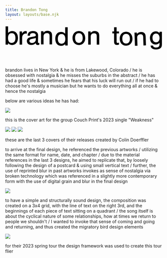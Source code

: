 ```yaml
---
title: Brandon Tong
layout: layouts/base.njk
---
```


<header class="hero">
    <div class="hero-div">
        <svg id="Layer_1" data-name="Layer 1" xmlns="http://www.w3.org/2000/svg" viewBox="0 0 240.47 36.34">
        <path class="cls-1" d="m.51.5h3.85v10c1.92-1.97,3.89-2.85,6.44-2.85,5.23,0,8.7,4.18,8.7,10.54s-3.43,10.75-8.83,10.75c-2.59,0-4.39-.79-6.32-2.8v2.26H.51V.5Zm3.72,17.7c0,4.85,2.01,7.53,5.69,7.53s5.69-2.68,5.69-7.45-2.05-7.41-5.69-7.41-5.69,2.68-5.69,7.32Z"/>
        <path class="cls-1" d="m25.7,8.2v3.18c.79-1.17,1.13-1.63,1.67-2.13.92-.96,2.38-1.59,3.6-1.59.75,0,1.46.17,2.13.5v3.47c-.79-.17-1.21-.21-1.76-.21-3.1,0-5.48,2.76-5.48,6.36v10.63h-3.85V8.2h3.68Z"/>
        <path class="cls-1" d="m34.26,14.73c.22-2.38.7-3.79,1.73-4.9,1.33-1.44,3.77-2.23,6.61-2.17,5.02.1,7.82,2.54,7.73,6.72l-.19,9.5c-.03,1.59.17,1.93,1.05,1.95.33,0,.54-.03,1.01-.19l-.06,2.97c-.92.19-1.72.26-2.52.24-1.84-.04-2.66-.85-2.96-2.78-2.09,2.01-4.33,2.88-7.05,2.83-3.93-.08-6.56-2.56-6.49-6.11.07-3.26,2.11-5.23,6.23-5.99l4.49-.79c2.43-.41,2.94-.78,2.97-2.03.04-1.97-1.65-3.21-4.37-3.27-1.97-.04-3.53.56-4.09,1.63-.3.54-.4,1-.51,2.46l-3.6-.07Zm12.57,3.39c-.72.28-1.39.47-2.4.71l-3.95.84c-2.35.5-3.42,1.44-3.45,3.03-.04,1.84,1.44,3.13,3.7,3.17,3.26.07,5.99-2.27,6.05-5.15l.05-2.59Z"/>
        <path class="cls-1" d="m58.51,7.87v2.3c2.01-2.13,3.64-2.85,6.4-2.85,2.38,0,4.35.79,5.48,2.22.96,1.26,1.34,2.68,1.34,5.02v13.51h-3.85v-13.22c0-2.76-1.26-4.1-3.89-4.1-3.31,0-5.31,1.92-5.31,5.06v12.26h-3.85V7.87h3.68Z"/>
        <path class="cls-1" d="m95.66,29.71h-3.85v-2.18c-1.92,1.92-3.85,2.72-6.4,2.72-5.4,0-8.79-4.18-8.79-10.75s3.43-10.54,8.79-10.54c2.59,0,4.52.84,6.4,2.72V1.8h3.85v27.91Zm-15.15-10.12c0,4.77,2.09,7.45,5.73,7.45s5.77-2.68,5.77-7.32-2.05-7.53-5.77-7.53-5.73,2.68-5.73,7.41Z"/>
        <path class="cls-1" d="m122.51,18.45c0,6.19-3.97,10.5-9.75,10.5s-9.71-4.31-9.71-10.67,3.93-10.63,9.71-10.63,9.75,4.27,9.75,10.79Zm-15.56-.17c0,4.73,2.13,7.45,5.86,7.45s5.82-2.72,5.82-7.32c0-4.85-2.09-7.53-5.86-7.53s-5.82,2.72-5.82,7.41Z"/>
        <path class="cls-1" d="m130.75,8.2v2.3c2.01-2.13,3.64-2.85,6.4-2.85,2.38,0,4.35.79,5.48,2.22.96,1.26,1.34,2.68,1.34,5.02v13.51h-3.85v-13.22c0-2.76-1.26-4.1-3.89-4.1-3.31,0-5.31,1.92-5.31,5.06v12.26h-3.85V8.2h3.68Z"/>
        <path class="cls-1" d="m174.2,11.26h-3.64v12.68c0,1.17.54,1.84,1.51,1.84.54,0,1.09-.13,2.13-.54v3.14c-1.67.38-2.3.46-3.22.46-2.89,0-4.27-1.55-4.27-4.9v-12.68h-2.72v-3.05h2.72V1.8h3.85v6.4h3.64v3.05Z"/>
        <path class="cls-1" d="m194.83,19.45c0,6.19-3.98,10.5-9.75,10.5s-9.71-4.31-9.71-10.67,3.93-10.63,9.71-10.63,9.75,4.27,9.75,10.79Zm-15.56-.17c0,4.73,2.13,7.45,5.86,7.45s5.81-2.72,5.81-7.32c0-4.85-2.09-7.53-5.86-7.53s-5.81,2.72-5.81,7.41Z"/>
        <path class="cls-1" d="m201.57,9.84l.09,2.3c1.92-2.21,3.53-2.98,6.29-3.09,2.38-.09,4.38.62,5.56,2,1.01,1.22,1.44,2.62,1.53,4.97l.53,13.5-3.84.15-.52-13.21c-.11-2.76-1.41-4.05-4.05-3.95-3.3.13-5.23,2.13-5.11,5.27l.48,12.25-3.85.15-.79-20.19,3.68-.14Z"/>
        <path class="cls-1" d="m239.96,8.68v19.41c0,2.68-.63,4.44-2.05,5.61-1.59,1.38-4.06,2.13-7.07,2.13s-5.31-.79-6.74-2.3c-.88-.92-1.3-1.92-1.46-3.72h3.68c.21,1.97,1.76,2.97,4.64,2.97,3.64,0,5.31-1.55,5.31-4.9v-2.3c-1.63,1.76-3.64,2.64-5.98,2.64-5.1,0-8.66-4.06-8.66-9.87s3.6-10.21,8.74-10.21c2.64,0,4.31.79,5.98,2.76l-.08-2.22h3.68Zm-14.44,9.5c0,4.14,2.05,6.69,5.44,6.69s5.4-2.55,5.4-6.61-2.01-6.78-5.44-6.78-5.4,2.55-5.4,6.69Z"/>
        </svg>
    </div>
</header> 

<section>
    <div class="about">
        <p>
            brandon lives in New York & he is from Lakewood, Colorado / he is obsessed with nostalgia & he misses the suburbs in the abstract / he has had a good life & sometimes he fears that his luck will run out / if he had to choose he's mostly a musician but he wants to do everything all at once & hence the nostalgia
        </p>
    </div>
    <div class="about-2">
        <p>
            below are various ideas he has had:
        </p>
    </div>
</section>

<section class="selected-work" id="weakness">
    <div class="weakness-cover relative">
        <img src="assets/images/WEAKNESS-ART-03.jpg">
        <p class="weakness-blurb absolute">this is the cover art for the group Couch Print's 2023 single "Weakness"
        </p>
    </div>
    <div class="ep-art relative">
        <img src="assets/images/impressions-art.jpg">
        <img src="assets/images/Artwork_CP-HORSEPOWER.jpg">
        <img src="assets/images/Artwork_CP-WATERFALL-EP.jpg">
        <p class="ep-blurb absolute">these are the last 3 covers of their releases created by Colin Doerffler
        </p>
    </div>
    <div class="descriptor relative">
        <p class="standalone-blurb">
        to arrive at the final design, he referenced the previous artworks / utilizing the same format for name, date, and chapter /
            due to the material references in the last 3 designs, he aimed to replicate that, by loosely following the design of a postcard & using small vertical text
            / further, the use of reprinted blur in past artworks invokes as sense of nostalgia via broken technology which
            was referenced in a slightly more contemporary form with the use of digital grain and blur in the final design
        </p>
        <img src="assets/images/TT_1.gif"></img>
        <p class="standalone-blurb absolute">
            to have a simple and structurally sound design, the composition was created on a 3x4 grid, with the line of text on the right 3rd, and the beginnings of each
            piece of text sitting on a quadrant / the song itself is about the cyclical nature of some relationships, how at times we return to people we shouldn't /
            I wanted to invoke that sense of coming and going and returning, and thus created the migratory bird design elements
        </p>
    </div>
    <div class="sxsw-cover relative">
        <img src="assets/images/SXSW-2023.jpg">
        <p class="sxsw-blurb absolute">for their 2023 spring tour the design framework was used to create this tour flier
        </p>
    </div>


</section>

<section>

</section>